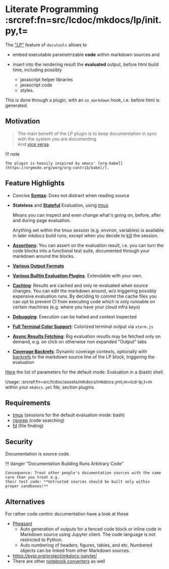 # Literate Programming :srcref:fn=src/lcdoc/mkdocs/lp/__init__.py,t=

The ["LP"](https://en.wikipedia.org/wiki/Literate_programming) feature of `docutools` allows to

- embed executable parametrizable **code** within markdown sources and
- insert into the rendering result the **evaluated** output, before html build time, including
  possibly

    - javascript helper libraries
    - javascript code
    - styles.

This is done through a plugin, with an `on_markdown` hook, i.e. before html is generated.


## Motivation

> The main benefit of the LP plugin is to keep documentation in sync with the system you are documenting.  
> And [vice versa](./parameters.md#asserts).

!!! note

    The plugin is heavily inspired by emacs' [org-babel](https://orgmode.org/worg/org-contrib/babel/).



## Feature Highlights

- Concise **[Syntax](./syntax.md)**: Does not distract when reading source

- **Stateless** and [**Stateful**](./sessions.md) Evaluation, using
  [tmux][tmux]  

  Means you can inspect and even change what's going on, before, after and during page evaluation.

  Anything set within the tmux session (e.g. environ, variables) is available in later mkdocs build
  runs, except when you decide to [kill](./parameters#kill_session) the session.

- [**Assertions**](./parameters.md#asserts): You can assert on the evaluation result, i.e. you can
  turn the code blocks into a functional test suite, documented through your markdown around the
  blocks.

- [**Various Output Formats**](./parameters.md#fmt)

- [**Various Builtin Evaluation Plugins**](./plugs/_index.md). Extendable with your own.

- [**Caching**](./eval.md): Results are cached and only re-evaluated when source changes. You can edit the
  markdown around, w/o triggering possibly expensive evaluation runs. 
  By deciding to commit the cache files you can opt to prevent CI from executing code which is only
  runnable on certain machines (e.g. where you have your cloud infra keys)

- [**Debugging**](./parameters.md#pdb): Execution can be halted and context inspected

- [**Full Terminal Color Support**](./xterm.md): Colorized terminal output via `xterm.js`  

- [**Async Results Fetching**](./async.md): Big evaluation results may be fetched only on demand, e.g. on click on
  otherwise non expanded "Output" tabs

- [**Coverage Backrefs**](./plugs/cov_report/): Dynamic coverage contexts, optionally with
  [backrefs](../../about/coverage.md) to the markdown source line of the LP block, triggering the evaluation


[Here](./parameters.md) the list of parameters for the default mode: Evaluation in a (bash) shell.

Usage: :srcref:fn=src/lcdoc/assets/mkdocs/mkdocs.yml,m=lcd-lp,t=m within your `mkdocs.yml` file,
section plugins.

## Requirements

- [tmux][tmux] (sessions for the default evaluation mode: bash)
- [ripgrep][rg] (code searching)
- [fd][fd] (file finding)

## Security

Documentation is source code.

!!! danger "Documentation Building Runs Arbitrary Code"

    Consequence: Treat other people's documentation sources with the same care than you treat e.g.
    their test code: **Untrusted sources should be built only within proper sandboxes!**

## Alternatives

For rather code centric documentation have a look at these

- [Pheasant](https://pheasant.daizutabi.net/)
    - Auto generation of outputs for a fenced code block or inline code in Markdown source using Jupyter client. The code language is not restricted to Python.
    - Auto numbering of headers, figures, tables, and etc. Numbered objects can be linked from other Markdown sources.
- https://pypi.org/project/mkdocs-jupyter/
- There are other [notebook converters][1] as well

[1]: https://github.com/mkdocs/mkdocs/wiki/MkDocs-Plugins#navigation--page-building


[tmux]: https://en.wikipedia.org/wiki/Tmux
[rg]: https://github.com/BurntSushi/ripgrep
[fd]: https://github.com/sharkdp/fd
